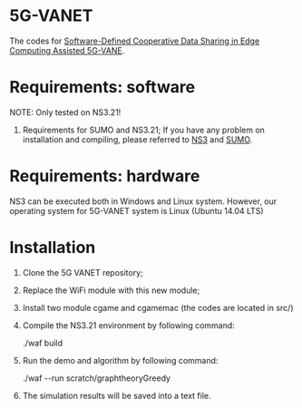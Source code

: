 # 5G-VANET
The codes for [Software-Defined Cooperative Data Sharing in Edge Computing Assisted 5G-VANE](https://ieeexplore.ieee.org/abstract/document/8897045). 

# Requirements: software
NOTE: Only tested on NS3.21!
1.	Requirements for SUMO and NS3.21;
If you have any problem on installation and compiling, please referred to [NS3](https://www.nsnam.org/documentation/) and [SUMO](http://sumo.dlr.de/index.html).
# Requirements: hardware
NS3 can be executed both in Windows and Linux system. However, our operating system for 5G-VANET system is Linux (Ubuntu 14.04 LTS)
# Installation
1.	Clone the 5G VANET repository;
2.	Replace the WiFi module with this new module;
3.	Install two module cgame and cgamemac (the codes are located in src/)
4.	Compile the NS3.21 environment by following command:

    ./waf build

5.	Run the demo and algorithm by following command:

    ./waf --run scratch/graphtheoryGreedy

6.	The simulation results will be saved into a text file.  
